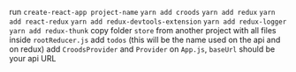run `create-react-app project-name`
`yarn add croods`
`yarn add redux`
`yarn add react-redux`
`yarn add redux-devtools-extension`
`yarn add redux-logger`
`yarn add redux-thunk`
copy folder `store` from another project with all files
inside `rootReducer.js` add `todos` (this will be the name used on the api and on redux)
add `CroodsProvider` and `Provider` on `App.js`, `baseUrl` should be your api URL
